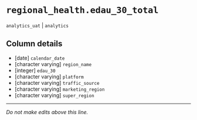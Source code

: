 # `regional_health.edau_30_total`
`analytics_uat` | `analytics`

## Column details
* [date]      `calendar_date`
* [character varying] `region_name`
* [integer]   `edau_30`
* [character varying] `platform`
* [character varying] `traffic_source`
* [character varying] `marketing_region`
* [character varying] `super_region`

-------------------------------------------------------------------------------
*Do not make edits above this line.*
